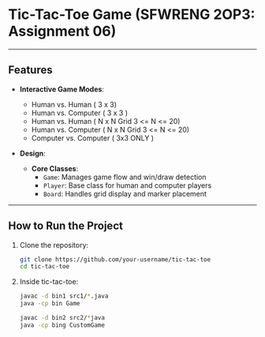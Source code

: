 # Tic-Tac-Toe Game (SFWRENG 2OP3: Assignment 06)

---

## Features

- **Interactive Game Modes**:
  - Human vs. Human ( 3 x 3)
  - Human vs. Computer ( 3 x 3 )
  - Human vs. Human ( N x N Grid 3 <= N <= 20)
  - Human vs. Computer ( N x N Grid 3 <= N <= 20)
  - Computer vs. Computer ( 3x3 ONLY )

- **Design**:
  - **Core Classes**:
    - `Game`: Manages game flow and win/draw detection
    - `Player`: Base class for human and computer players
    - `Board`: Handles grid display and marker placement

---

## How to Run the Project
1. Clone the repository:
   ```bash
   git clone https://github.com/your-username/tic-tac-toe
   cd tic-tac-toe
2. Inside tic-tac-toe: 
   ```bash 
   javac -d bin1 src1/*.java
   java -cp bin Game

   javac -d bin2 src2/*java
   java -cp bing CustomGame

  
